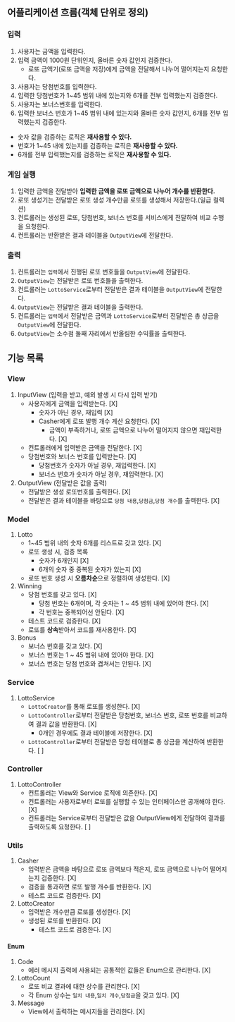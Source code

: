 ## 어플리케이션 흐름(객체 단위로 정의)
### 입력
1. 사용자는 금액을 입력한다.
2. 입력 금액이 1000원 단위인지, 올바른 숫자 값인지 검증한다.
    - 로또 금액기(로또 금액을 저장)에게 금액을 전달해서 나누어 떨어지는지 요청한다.
3. 사용자는 당첨번호를 입력한다.
4. 입력한 당첨번호가 1~45 범위 내에 있는지와 6개를 전부 입력했는지 검증한다.
5. 사용자는 보너스번호를 입력한다.
6. 입력한 보너스 번호가 1~45 범위 내에 있는지와 올바른 숫자 값인지, 6개를 전부 입력했는지 검증한다.
- 숫자 값을 검증하는 로직은 **재사용할 수 있다.**
- 번호가 1~45 내에 있는지를 검증하는 로직은 **재사용할 수 있다.**
- 6개를 전부 입력했는지를 검증하는 로직은 **재사용할 수 있다.**

### 게임 실행
1. 입력한 금액을 전달받아 **입력한 금액을 로또 금액으로 나누어 개수를 반환한다.**
2. 로또 생성기는 전달받은 로또 생성 개수만큼 로또를 생성해서 저장한다.(일급 컬렉션)
3. 컨트롤러는 생성된 로또, 당첨번호, 보너스 번호를 서비스에게 전달하여 비교 수행을 요청한다.
4. 컨트롤러는 반환받은 결과 테이블을 `OutputView`에 전달한다.

### 출력
1. 컨트롤러는 `입력`에서 진행된 로또 번호들을 `OutputView`에 전달한다.
2. `OutputView`는 전달받은 로또 번호들을 출력한다.
3. 컨트롤러는 `LottoService`로부터 전달받은 결과 테이블을 `OutputView`에 전달한다.
4. `OutputView`는 전달받은 결과 테이블을 출력한다.
5. 컨트롤러는 `입력`에서 전달받은 금액과 `LottoService`로부터 전달받은 총 상금을 `OutputView`에 전달한다.
6. `OutputView`는 소수점 둘째 자리에서 반올림한 수익률을 출력한다.

## 기능 목록
### View
1. InputView (입력을 받고, 예외 발생 시 다시 입력 받기)
   - 사용자에게 금액을 입력받는다. [X]
     - 숫자가 아닌 경우, 재입력 [X]
     - Casher에게 로또 발행 개수 계산 요청한다. [X]
       - 금액이 부족하거나, 로또 금액으로 나누어 떨어지지 않으면 재입력한다. [X]
   - 컨트롤러에게 입력받은 금액을 전달한다. [X]
   - 당첨번호와 보너스 번호를 입력받는다. [X]
     - 당첨번호가 숫자가 아닐 경우, 재입력한다. [X]
     - 보너스 번호가 숫자가 아닐 경우, 재입력한다. [X]
2. OutputView (전달받은 값을 출력)
   - 전달받은 생성 로또번호를 출력한다. [X]
   - 전달받은 결과 테이블을 바탕으로 `당첨 내용`,`당첨금`,`당첨 개수`를 출력한다. [X]
### Model
1. Lotto
    - 1~45 범위 내의 숫자 6개를 리스트로 갖고 있다. [X]
    - 로또 생성 시, 검증 목록
        - 숫자가 6개인지 [X]
        - 6개의 숫자 중 중복된 숫자가 있는지 [X]
    - 로또 번호 생성 시 **오름차순**으로 정렬하여 생성한다. [X]
2. Winning
    - 당첨 번호를 갖고 있다. [X]
        - 당첨 번호는 6개이며, 각 숫자는 1 ~ 45 범위 내에 있어야 한다. [X]
        - 각 번호는 중복되어선 안된다. [X]
    - 테스트 코드로 검증한다. [X]
    - 로또를 **상속**받아서 코드를 재사용한다. [X]
3. Bonus
    - 보너스 번호를 갖고 있다. [X]
    - 보너스 번호는 1 ~ 45 범위 내에 있어야 한다. [X]
    - 보너스 번호는 당첨 번호와 겹쳐서는 안된다. [X]
### Service
1. LottoService
    - `LottoCreator`를 통해 로또를 생성한다. [X]
    - `LottoController`로부터 전달받은 당첨번호, 보너스 번호, 로또 번호를 비교하여 결과 값을 반환한다. [X]
      - 0개인 경우에도 결과 테이블에 저장한다. [X]
    - `LottoController`로부터 전달받은 당첨 테이블로 총 상금을 계산하여 반환한다. [ ]
### Controller
1. LottoController
   - 컨트롤러는 View와 Service 로직에 의존한다. [X]
   - 컨트롤러는 사용자로부터 로또를 실행할 수 있는 인터페이스만 공개해야 한다. [X]
   - 컨트롤러는 Service로부터 전달받은 값을 OutputView에게 전달하여 결과를 출력하도록 요청한다. [ ]

### Utils
1. Casher
    - 입력받은 금액을 바탕으로 로또 금액보다 적은지, 로또 금액으로 나누어 떨어지는지 검증한다. [X]
    - 검증을 통과하면 로또 발행 개수를 반환한다. [X]
    - 테스트 코드로 검증한다. [X]
2. LottoCreator
    - 입력받은 개수만큼 로또를 생성한다. [X]
    - 생성된 로또를 반환한다. [X]
      - 테스트 코드로 검증한다. [X]
#### Enum
1. Code
    - 에러 메시지 출력에 사용되는 공통적인 값들은 Enum으로 관리한다. [X]
2. LottoCount
    - 로또 비교 결과에 대한 상수를 관리한다. [X]
    - 각 Enum 상수는 `일치 내용`,`일치 개수`,`당첨금`을 갖고 있다. [X] 
3. Message
    - View에서 출력하는 메시지들을 관리한다. [X]